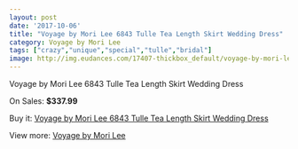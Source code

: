 ```yaml
---
layout: post
date: '2017-10-06'
title: "Voyage by Mori Lee 6843 Tulle Tea Length Skirt Wedding Dress"
category: Voyage by Mori Lee
tags: ["crazy","unique","special","tulle","bridal"]
image: http://img.eudances.com/17407-thickbox_default/voyage-by-mori-lee-6843-tulle-tea-length-skirt-wedding-dress.jpg
---
```

Voyage by Mori Lee 6843 Tulle Tea Length Skirt Wedding Dress

On Sales: **$337.99**
<a href="https://www.eudances.com/en/voyage-by-mori-lee/5084-voyage-by-mori-lee-6843-tulle-tea-length-skirt-wedding-dress.html"><amp-img layout="responsive" width="600" height="600" src="//img.eudances.com/17407-thickbox_default/voyage-by-mori-lee-6843-tulle-tea-length-skirt-wedding-dress.jpg" alt="Voyage by Mori Lee 6843 Tulle Tea Length Skirt Wedding Dress 0" /></a>
<a href="https://www.eudances.com/en/voyage-by-mori-lee/5084-voyage-by-mori-lee-6843-tulle-tea-length-skirt-wedding-dress.html"><amp-img layout="responsive" width="600" height="600" src="//img.eudances.com/17408-thickbox_default/voyage-by-mori-lee-6843-tulle-tea-length-skirt-wedding-dress.jpg" alt="Voyage by Mori Lee 6843 Tulle Tea Length Skirt Wedding Dress 1" /></a>

Buy it: [Voyage by Mori Lee 6843 Tulle Tea Length Skirt Wedding Dress](https://www.eudances.com/en/voyage-by-mori-lee/5084-voyage-by-mori-lee-6843-tulle-tea-length-skirt-wedding-dress.html "Voyage by Mori Lee 6843 Tulle Tea Length Skirt Wedding Dress")

View more: [Voyage by Mori Lee](https://www.eudances.com/en/47-voyage-by-mori-lee "Voyage by Mori Lee")